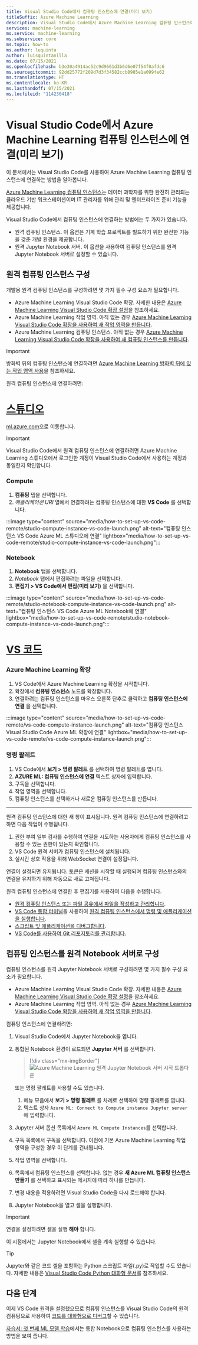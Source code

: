 ```yaml
---
title: Visual Studio Code에서 컴퓨팅 인스턴스에 연결(미리 보기)
titleSuffix: Azure Machine Learning
description: Visual Studio Code에서 Azure Machine Learning 컴퓨팅 인스턴스에 연결하여 대화형 Jupyter Notebook 및 원격 개발 워크로드를 실행하는 방법에 대해 알아봅니다.
services: machine-learning
ms.service: machine-learning
ms.subservice: core
ms.topic: how-to
ms.author: luquinta
author: luisquintanilla
ms.date: 07/15/2021
ms.openlocfilehash: b3e30a4914ac52c9d9661d3b6d6e07f54f0afdc6
ms.sourcegitcommit: 92dd25772f209d7d3f34582ccb8985e1a099fe62
ms.translationtype: HT
ms.contentlocale: ko-KR
ms.lasthandoff: 07/15/2021
ms.locfileid: "114230418"
---
```

# <a name="connect-to-an-azure-machine-learning-compute-instance-in-visual-studio-code-preview"></a>Visual Studio Code에서 Azure Machine Learning 컴퓨팅 인스턴스에 연결(미리 보기)

이 문서에서는 Visual Studio Code를 사용하여 Azure Machine Learning 컴퓨팅 인스턴스에 연결하는 방법을 알아봅니다.

[Azure Machine Learning 컴퓨팅 인스턴스](concept-compute-instance.md)는 데이터 과학자를 위한 완전히 관리되는 클라우드 기반 워크스테이션이며 IT 관리자를 위해 관리 및 엔터프라이즈 준비 기능을 제공합니다.

Visual Studio Code에서 컴퓨팅 인스턴스에 연결하는 방법에는 두 가지가 있습니다.

* 원격 컴퓨팅 인스턴스. 이 옵션은 기계 학습 프로젝트를 빌드하기 위한 완전한 기능을 갖춘 개발 환경을 제공합니다.
* 원격 Jupyter Notebook 서버. 이 옵션을 사용하여 컴퓨팅 인스턴스를 원격 Jupyter Notebook 서버로 설정할 수 있습니다.

## <a name="configure-a-remote-compute-instance"></a>원격 컴퓨팅 인스턴스 구성

개발용 원격 컴퓨팅 인스턴스를 구성하려면 몇 가지 필수 구성 요소가 필요합니다.

* Azure Machine Learning Visual Studio Code 확장. 자세한 내용은 [Azure Machine Learning Visual Studio Code 확장 설정](how-to-setup-vs-code.md)을 참조하세요.
* Azure Machine Learning 작업 영역. 아직 없는 경우 [Azure Machine Learning Visual Studio Code 확장을 사용하여 새 작업 영역을 만듭니다](how-to-manage-resources-vscode.md#create-a-workspace).
* Azure Machine Learning 컴퓨팅 인스턴스. 아직 없는 경우 [Azure Machine Learning Visual Studio Code 확장을 사용하여 새 컴퓨팅 인스턴스를 만듭니다](how-to-manage-resources-vscode.md#create-compute-instance).

> [!IMPORTANT]
> 방화벽 뒤의 컴퓨팅 인스턴스에 연결하려면 [Azure Machine Learning 방화벽 뒤에 있는 작업 영역 사용](how-to-access-azureml-behind-firewall.md#visual-studio-code-hosts)을 참조하세요.

원격 컴퓨팅 인스턴스에 연결하려면:

# <a name="studio"></a>[스튜디오](#tab/studio)

[ml.azure.com](https://ml.azure.com)으로 이동합니다.

> [!IMPORTANT]
> Visual Studio Code에서 원격 컴퓨팅 인스턴스에 연결하려면 Azure Machine Learning 스튜디오에서 로그인한 계정이 Visual Studio Code에서 사용하는 계정과 동일한지 확인합니다.

### <a name="compute"></a>Compute

1. **컴퓨팅** 탭을 선택합니다.
1. *애플리케이션 URI* 열에서 연결하려는 컴퓨팅 인스턴스에 대한 **VS Code** 를 선택합니다.

:::image type="content" source="media/how-to-set-up-vs-code-remote/studio-compute-instance-vs-code-launch.png" alt-text="컴퓨팅 인스턴스 VS Code Azure ML 스튜디오에 연결" lightbox="media/how-to-set-up-vs-code-remote/studio-compute-instance-vs-code-launch.png":::

### <a name="notebook"></a>Notebook

1. **Notebook** 탭을 선택합니다.
1. *Notebook* 탭에서 편집하려는 파일을 선택합니다.
1. **편집기 > VS Code에서 편집(미리 보기)** 을 선택합니다.

:::image type="content" source="media/how-to-set-up-vs-code-remote/studio-notebook-compute-instance-vs-code-launch.png" alt-text="컴퓨팅 인스턴스 VS Code Azure ML Notebook에 연결" lightbox="media/how-to-set-up-vs-code-remote/studio-notebook-compute-instance-vs-code-launch.png":::

# <a name="vs-code"></a>[VS 코드](#tab/extension)

### <a name="azure-machine-learning-extension"></a>Azure Machine Learning 확장

1. VS Code에서 Azure Machine Learning 확장을 시작합니다.
1. 확장에서 **컴퓨팅 인스턴스** 노드를 확장합니다.
1. 연결하려는 컴퓨팅 인스턴스를 마우스 오른쪽 단추로 클릭하고 **컴퓨팅 인스턴스에 연결** 을 선택합니다.

:::image type="content" source="media/how-to-set-up-vs-code-remote/vs-code-compute-instance-launch.png" alt-text="컴퓨팅 인스턴스 Visual Studio Code Azure ML 확장에 연결" lightbox="media/how-to-set-up-vs-code-remote/vs-code-compute-instance-launch.png":::

### <a name="command-palette"></a>명령 팔레트

1. VS Code에서 **보기 > 명령 팔레트** 를 선택하여 명령 팔레트를 엽니다.
1. **AZURE ML: 컴퓨팅 인스턴스에 연결** 텍스트 상자에 입력합니다.
1. 구독을 선택합니다.
1. 작업 영역을 선택합니다.
1. 컴퓨팅 인스턴스를 선택하거나 새로운 컴퓨팅 인스턴스를 만듭니다.

---

원격 컴퓨팅 인스턴스에 대한 새 창이 표시됩니다. 원격 컴퓨팅 인스턴스에 연결하려고 하면 다음 작업이 수행됩니다.

1. 권한 부여 일부 검사를 수행하여 연결을 시도하는 사용자에게 컴퓨팅 인스턴스를 사용할 수 있는 권한이 있는지 확인합니다.
1. VS Code 원격 서버가 컴퓨팅 인스턴스에 설치됩니다.
1. 실시간 상호 작용을 위해 WebSocket 연결이 설정됩니다.

연결이 설정되면 유지됩니다. 토큰은 세션을 시작할 때 실행되며 컴퓨팅 인스턴스와의 연결을 유지하기 위해 자동으로 새로 고쳐집니다.

원격 컴퓨팅 인스턴스에 연결한 후 편집기를 사용하여 다음을 수행합니다.

* [원격 컴퓨팅 인스턴스 또는 파일 공유에서 파일을 작성하고 관리합니다](https://code.visualstudio.com/docs/editor/codebasics).
* [VS Code 통합 터미널](https://code.visualstudio.com/docs/editor/integrated-terminal)을 사용하여 [원격 컴퓨팅 인스턴스에서 명령 및 애플리케이션을 실행합니다](how-to-access-terminal.md).
* [스크립트 및 애플리케이션을 디버그합니다](https://code.visualstudio.com/Docs/editor/debugging).
* [VS Code를 사용하여 Git 리포지토리를 관리합니다](concept-train-model-git-integration.md).

## <a name="configure-compute-instance-as-remote-notebook-server"></a>컴퓨팅 인스턴스를 원격 Notebook 서버로 구성

컴퓨팅 인스턴스를 원격 Jupyter Notebook 서버로 구성하려면 몇 가지 필수 구성 요소가 필요합니다.

* Azure Machine Learning Visual Studio Code 확장. 자세한 내용은 [Azure Machine Learning Visual Studio Code 확장 설정](how-to-setup-vs-code.md)을 참조하세요.
* Azure Machine Learning 작업 영역. 아직 없는 경우 [Azure Machine Learning Visual Studio Code 확장을 사용하여 새 작업 영역을 만듭니다](how-to-manage-resources-vscode.md#create-a-workspace).

컴퓨팅 인스턴스에 연결하려면:

1. Visual Studio Code에서 Jupyter Notebook을 엽니다.
1. 통합된 Notebook 환경이 로드되면 **Jupyter 서버** 를 선택합니다.

    > [!div class="mx-imgBorder"]
    > ![Azure Machine Learning 원격 Jupyter Notebook 서버 시작 드롭다운](media/how-to-set-up-vs-code-remote/launch-server-selection-dropdown.png)

    또는 명령 팔레트를 사용할 수도 있습니다.

    1. 메뉴 모음에서 **보기 > 명령 팔레트** 를 차례로 선택하여 명령 팔레트를 엽니다.
    1. 텍스트 상자 `Azure ML: Connect to Compute instance Jupyter server`에 입력합니다.

1. Jupyter 서버 옵션 목록에서 `Azure ML Compute Instances`를 선택합니다.
1. 구독 목록에서 구독을 선택합니다. 이전에 기본 Azure Machine Learning 작업 영역을 구성한 경우 이 단계를 건너뜁니다.
1. 작업 영역을 선택합니다.
1. 목록에서 컴퓨팅 인스턴스를 선택합니다. 없는 경우 **새 Azure ML 컴퓨팅 인스턴스 만들기** 를 선택하고 표시되는 메시지에 따라 하나를 만듭니다.
1. 변경 내용을 적용하려면 Visual Studio Code을 다시 로드해야 합니다.
1. Jupyter Notebook을 열고 셀을 실행합니다.

> [!IMPORTANT]
> 연결을 설정하려면 셀을 실행 **해야** 합니다.

이 시점에서는 Jupyter Notebook에서 셀을 계속 실행할 수 있습니다.

> [!TIP]
> Jupyter와 같은 코드 셀을 포함하는 Python 스크립트 파일(.py)로 작업할 수도 있습니다. 자세한 내용은 [Visual Studio Code Python 대화형 문서](https://code.visualstudio.com/docs/python/jupyter-support-py)를 참조하세요.

## <a name="next-steps"></a>다음 단계

이제 VS Code 원격을 설정했으므로 컴퓨팅 인스턴스를 Visual Studio Code의 원격 컴퓨팅으로 사용하여 [코드를 대화형으로 디버그](how-to-debug-visual-studio-code.md)할 수 있습니다.

[자습서: 첫 번째 ML 모델 학습](tutorial-1st-experiment-sdk-train.md)에서는 통합 Notebook으로 컴퓨팅 인스턴스를 사용하는 방법을 보여 줍니다.
